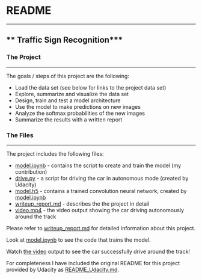# **README**


---

## ** Traffic Sign Recognition***

### The Project
---

The goals / steps of this project are the following:

* Load the data set (see below for links to the project data set)
* Explore, summarize and visualize the data set
* Design, train and test a model architecture
* Use the model to make predictions on new images
* Analyze the softmax probabilities of the new images
* Summarize the results with a written report


### The Files
---

The project includes the following files:  

* [model.ipynb](./model.ipynb) - contains the script to create and train the model (my contribution)
* [drive.py](./drive.py) -  a script for driving the car in autonomous mode (created by Udacity)
* [model.h5](./model.h5) - contains a trained convolution neural network, created by [model.ipynb](./model.ipynb)
* [writeup_report.md](./writeup_report.md) - describes the the project in detail 
* [video.mp4](./video.mp4) - the video output showing the car driving autonomously around the track

Please refer to [writeup_report.md](./writeup_report.md) for detailed information about this project.

Look at [model.ipynb](./model.ipynb) to see the code that trains the model.


Watch [the video](./video.mp4) output to see the car successfully drive around the track!


For completeness I have included the original README for this project provided by Udacity as [README_Udacity.md](./README_Udacity.md).

